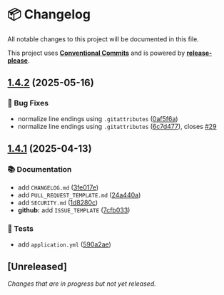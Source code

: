 # 📦 Changelog

All notable changes to this project will be documented in this file.

This project uses **[Conventional Commits](https://www.conventionalcommits.org/)** and is powered by **[release-please](https://github.com/googleapis/release-please)**.

## [1.4.2](https://github.com/justedlev/config-center/compare/v1.4.1...v1.4.2) (2025-05-16)


### 🐛 Bug Fixes

* normalize line endings using `.gitattributes` ([0af5f6a](https://github.com/justedlev/config-center/commit/0af5f6ac91fe611ed6ff9e21728cd2e4e0cb64e4))
* normalize line endings using `.gitattributes` ([6c7d477](https://github.com/justedlev/config-center/commit/6c7d477bbd67e2563e948ea28b35d933fa4e5ff6)), closes [#29](https://github.com/justedlev/config-center/issues/29)

## [1.4.1](https://github.com/justedlev/config-center/compare/v1.4.0...v1.4.1) (2025-04-13)


### 📚 Documentation

* add `CHANGELOG.md` ([3fe017e](https://github.com/justedlev/config-center/commit/3fe017e3aac873c10b134073ac5735110611e2da))
* add `PULL_REQUEST_TEMPLATE.md` ([24a440a](https://github.com/justedlev/config-center/commit/24a440af4f89d9e5e32bcbdf6358878b3d362d36))
* add `SECURITY.md` ([1d8280c](https://github.com/justedlev/config-center/commit/1d8280cd764da2560638acd4cf843b74d58f7a1e))
* **github:** add `ISSUE_TEMPLATE` ([7cfb033](https://github.com/justedlev/config-center/commit/7cfb03308cd27a08c599240f103858c31e25f694))


### 🧪 Tests

* add `application.yml` ([590a2ae](https://github.com/justedlev/config-center/commit/590a2aed0f7015af2e0110e53acaed2f6812e821))

## [Unreleased]

_Changes that are in progress but not yet released._

<!-- RELEASE PLEASE INSERT CHANGELOG HERE -->
